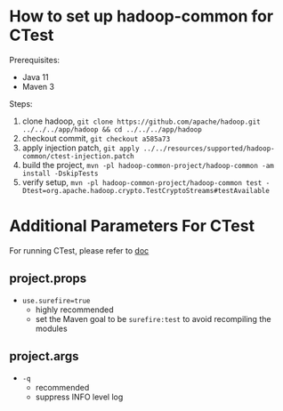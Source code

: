 # How to set up hadoop-common for CTest
Prerequisites:
- Java 11
- Maven 3

Steps:
1. clone hadoop, `git clone https://github.com/apache/hadoop.git ../../../app/hadoop && cd ../../../app/hadoop`
2. checkout commit, `git checkout a585a73`
3. apply injection patch, `git apply ../../resources/supported/hadoop-common/ctest-injection.patch`
4. build the project, `mvn -pl hadoop-common-project/hadoop-common -am install -DskipTests`
5. verify setup, `mvn -pl hadoop-common-project/hadoop-common test -Dtest=org.apache.hadoop.crypto.TestCryptoStreams#testAvailable`

# Additional Parameters For CTest
For running CTest, please refer to [doc](../../../README.md#how-to-run-ctest)

## project.props
- `use.surefire=true`
    - highly recommended
    - set the Maven goal to be `surefire:test` to avoid recompiling the modules

## project.args
- `-q`
    - recommended
    - suppress INFO level log